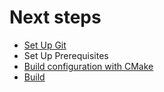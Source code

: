 # Next steps

<div class="next-steps">
    <ul>
        <li><a href="https://help.github.com/articles/set-up-git">Set Up Git</a></li>
        <li>Set Up Prerequisites</li>
        <li><a href="/configure-cmake-redirect">Build configuration with CMake</a></li>
        <li><a href="/build-redirect">Build</a></li>
    </ul>
</div>
